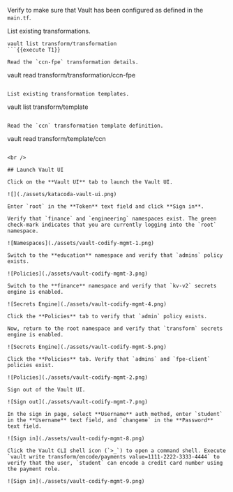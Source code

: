 Verify to make sure that Vault has been configured as defined in the `main.tf`.

List existing transformations.

```
vault list transform/transformation
```{{execute T1}}

Read the `ccn-fpe` transformation details.

```
vault read transform/transformation/ccn-fpe
```{{execute T1}}

List existing transformation templates.

```
vault list transform/template
```{{execute T1}}

Read the `ccn` transformation template definition.

```
vault read transform/template/ccn
```{{execute T1}}

<br />

## Launch Vault UI

Click on the **Vault UI** tab to launch the Vault UI.

![](./assets/katacoda-vault-ui.png)

Enter `root` in the **Token** text field and click **Sign in**.

Verify that `finance` and `engineering` namespaces exist. The green check-mark indicates that you are currently logging into the `root` namespace.

![Namespaces](./assets/vault-codify-mgmt-1.png)

Switch to the **education** namespace and verify that `admins` policy exists.

![Policies](./assets/vault-codify-mgmt-3.png)

Switch to the **finance** namespace and verify that `kv-v2` secrets engine is enabled.

![Secrets Engine](./assets/vault-codify-mgmt-4.png)

Click the **Policies** tab to verify that `admin` policy exists.

Now, return to the root namespace and verify that `transform` secrets engine is enabled.

![Secrets Engine](./assets/vault-codify-mgmt-5.png)

Click the **Policies** tab. Verify that `admins` and `fpe-client` policies exist.

![Policies](./assets/vault-codify-mgmt-2.png)

Sign out of the Vault UI.

![Sign out](./assets/vault-codify-mgmt-7.png)

In the sign in page, select **Username** auth method, enter `student` in the **Username** text field, and `changeme` in the **Password** text field.

![Sign in](./assets/vault-codify-mgmt-8.png)

Click the Vault CLI shell icon (`>_`) to open a command shell. Execute `vault write transform/encode/payments value=1111-2222-3333-4444` to verify that the user, `student` can encode a credit card number using the payment role.

![Sign in](./assets/vault-codify-mgmt-9.png)
